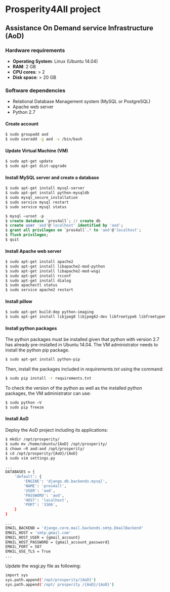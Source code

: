 # Prosperity4All project
## Assistance On Demand service Infrastructure (AoD)

### Hardware requirements
- __Operating System__: Linux (Ubuntu 14.04)
- __RAM__: 2 GB
- __CPU cores__: > 2
- __Disk space__: > 20 GB

### Software dependencies

- Relational Database Management system (MySQL or PostgreSQL)
- Apache web server
- Python 2.7

#### Create account

```bash
$ sudo groupadd aod
$ sudo useradd -g aod -s /bin/bash
```

#### Update Virtual Machine (VM)

```bash
$ sudo apt-get update
$ sudo apt-get dist-upgrade
```

#### Install MySQL server and create a database

```bash
$ sudo apt-get install mysql-server
$ sudo apt-get install python-mysqldb
$ sudo mysql_secure_installation   
$ sudo service mysql restart       
$ sudo service mysql status        
```

```sql
$ mysql –uroot -p
$ create database `pros4all`; // create db
$ create user 'aod'@'localhost' identified by 'aod';       
$ grant all privileges on `pros4all`.* to 'aod'@'localhost'; 
$ flush privileges;
$ quit
```

#### Install Apache web server

```bash
$ sudo apt-get install apache2
$ sudo apt-get install libapache2-mod-python
$ sudo apt-get install libapache2-mod-wsgi
$ sudo apt-get install rcconf
$ sudo apt-get install dialog
$ sudo apachectl status 
$ sudo service apache2 restart 
```

#### Install pillow

```bash
$ sudo apt-get build-dep python-imaging
$ sudo apt-get install libjpeg8 libjpeg62-dev libfreetype6 libfreetype6-dev
```

#### Install python packages
The python packages must be installed given that python with version 2.7 has already pre-installed in Ubuntu 14.04. The VM administrator needs to install the python pip package.

```bash
$ sudo apt-get install python-pip
```

Then, install the packages included in _requirements.txt_ using the command:
```bash
$ sudo pip install -r requirements.txt 
```

To check the version of the python as well as the installed python packages, the VM administrator can use:
```bash
$ sudo python –V
$ sudo pip freeze
```

#### Install AoD

Deploy the AoD project including its applications:
```bash
$ mkdir /opt/prosperity/
$ sudo mv /home/ubuntu/{AoD} /opt/prosperity/
$ chown –R aod:aod /opt/prosperity/
$ cd /opt/prosperity/{AoD}/{AoD}
$ sudo vim settings.py

...
DATABASES = {
    'default': {
        'ENGINE': 'django.db.backends.mysql',
        'NAME': 'pros4all',
        'USER': 'aod',
        'PASSWORD': 'aod',
        'HOST': 'localhost',
        'PORT': '3306',
    }
}

...
EMAIL_BACKEND = 'django.core.mail.backends.smtp.EmailBackend'
EMAIL_HOST = 'smtp.gmail.com'
EMAIL_HOST_USER = {gmail_account}
EMAIL_HOST_PASSWORD = {gmail_account_password}
EMAIL_PORT = 587
EMAIL_USE_TLS = True
...
```

Update the wsgi.py file as following:
```bash
import sys
sys.path.append('/opt/prosperity/{AoD}')
sys.path.append('/opt/ prosperity /{AoD}/{AoD}')
```




